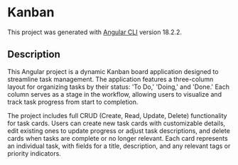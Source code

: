 # Kanban

This project was generated with [Angular CLI](https://github.com/angular/angular-cli) version 18.2.2.

## Description

This Angular project is a dynamic Kanban board application designed to streamline task management. The application features a three-column layout for organizing tasks by their status: 'To Do,' 'Doing,' and 'Done.' Each column serves as a stage in the workflow, allowing users to visualize and track task progress from start to completion.

The project includes full CRUD (Create, Read, Update, Delete) functionality for task cards. Users can create new task cards with customizable details, edit existing ones to update progress or adjust task descriptions, and delete cards when tasks are complete or no longer relevant. Each card represents an individual task, with fields for a title, description, and any relevant tags or priority indicators.
